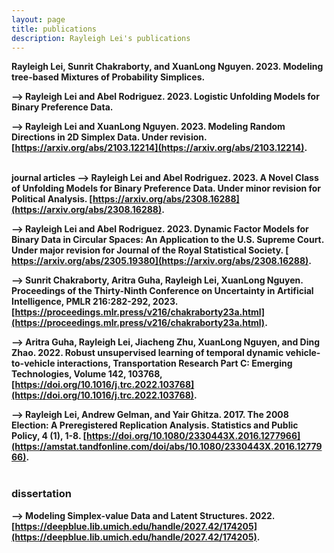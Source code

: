 ```yaml
---
layout: page
title: publications
description: Rayleigh Lei's publications
---
```


<!--
<div class="navbar">
    <div class="navbar-inner">
        <ul class="nav">
            <li><a href="#book">book</a></li>
	    <li><a href="#upcoming">upcoming articles</a></li>
            <li><a href="#articles">articles</a></li>
            <li><a href="#editorials">editorials</a></li>
            <li><a href="#letters">letters</a></li>
            <li><a href="#chapters">chapters</a></li>
            <li><a href="#techreports">tech reports</a></li>
            <li><a href="#thesis">dissertation</a></li>
        </ul>
    </div>
</div>

<a name="articles"></a>upcoming articles
-->
<b>Rayleigh Lei<b>, Sunrit Chakraborty, and XuanLong Nguyen. 2023. Modeling tree-based Mixtures of Probability Simplices. 

-->
<b>Rayleigh Lei<b> and Abel Rodriguez. 2023. Logistic Unfolding Models for Binary Preference Data.

-->
<b>Rayleigh Lei<b> and XuanLong Nguyen. 2023. Modeling Random Directions in 2D
Simplex Data. Under revision. [https://arxiv.org/abs/2103.12214](https://arxiv.org/abs/2103.12214).
<br/>
<br/>

<a name="articles"></a>journal articles
-->
<b>Rayleigh Lei<b> and Abel Rodriguez. 2023. A Novel Class of Unfolding Models for Binary Preference Data. Under minor revision for Political Analysis. [https://arxiv.org/abs/2308.16288](https://arxiv.org/abs/2308.16288).

-->
<b>Rayleigh Lei<b> and Abel Rodriguez. 2023. Dynamic Factor Models for Binary Data in Circular Spaces: An Application to the U.S. Supreme Court. Under major revision for  Journal of the Royal Statistical Society. [​​https://arxiv.org/abs/2305.19380](https://arxiv.org/abs/2308.16288).

-->
Sunrit Chakraborty, Aritra Guha, <b>Rayleigh Lei<b>, XuanLong Nguyen. Proceedings of the Thirty-Ninth Conference on Uncertainty in Artificial Intelligence, PMLR 216:282-292, 2023. [https://proceedings.mlr.press/v216/chakraborty23a.html](https://proceedings.mlr.press/v216/chakraborty23a.html).

-->
Aritra Guha, <b>Rayleigh Lei<b>, Jiacheng Zhu, XuanLong Nguyen, and Ding Zhao. 2022.
Robust unsupervised learning of temporal dynamic vehicle-to-vehicle interactions, Transportation Research Part C: Emerging Technologies, Volume 142, 103768, [https://doi.org/10.1016/j.trc.2022.103768](https://doi.org/10.1016/j.trc.2022.103768).

-->
<b>Rayleigh Lei<b>, Andrew Gelman, and Yair Ghitza. 2017. The 2008 Election: A Preregistered Replication Analysis. Statistics and Public Policy, 4 (1), 1-8. [https://doi.org/10.1080/2330443X.2016.1277966](https://amstat.tandfonline.com/doi/abs/10.1080/2330443X.2016.1277966). 
<br/>
<br/>

### <a name="thesis"></a>dissertation
-->
Modeling Simplex-value Data and Latent Structures. 2022. [https://deepblue.lib.umich.edu/handle/2027.42/174205](https://deepblue.lib.umich.edu/handle/2027.42/174205).